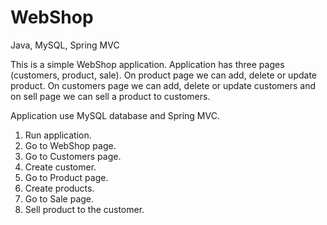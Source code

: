 # WebShop
Java, MySQL, Spring MVC

This is a simple WebShop application. Application has three pages (customers, product, sale).
On product page we can add, delete or update product.
On customers page we can add, delete or update customers and on sell page we can sell a product to customers.

Application use MySQL database and Spring MVC.

  1. Run application.
  2. Go to WebShop page.
  3. Go to Customers page.
  4. Create customer.
  5. Go to Product page.
  6. Create products.
  7. Go to Sale page.
  8. Sell product to the customer.
